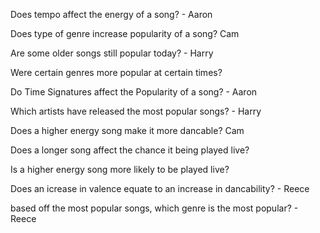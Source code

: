 Does tempo affect the energy of a song? - Aaron

Does type of genre increase popularity of a song? Cam

Are some older songs still popular today? - Harry

Were certain genres more popular at certain times?

Do Time Signatures affect the Popularity of a song? - Aaron

Which artists have released the most popular songs? - Harry

Does a higher energy song make it more dancable? Cam

Does a longer song affect the chance it being played live?

Is a higher energy song more likely to be played live?

Does an icrease in valence equate to an increase in dancability? - Reece

based off the most popular songs, which genre is the most popular? - Reece
